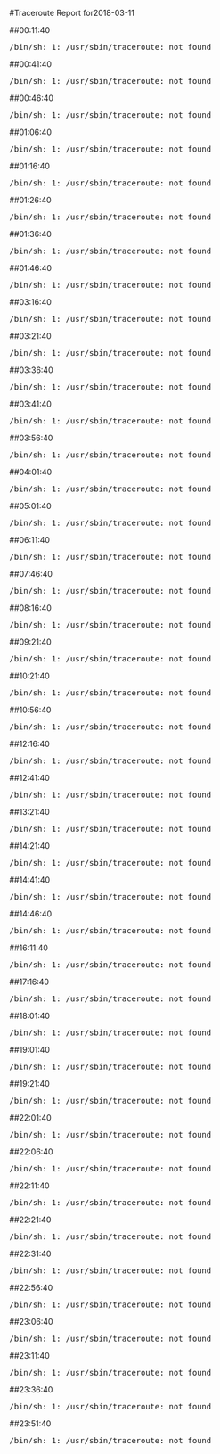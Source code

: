#Traceroute Report for2018-03-11

##00:11:40

<p><pre><samp>/bin/sh: 1: /usr/sbin/traceroute: not found</samp></pre></p>

##00:41:40

<p><pre><samp>/bin/sh: 1: /usr/sbin/traceroute: not found</samp></pre></p>

##00:46:40

<p><pre><samp>/bin/sh: 1: /usr/sbin/traceroute: not found</samp></pre></p>

##01:06:40

<p><pre><samp>/bin/sh: 1: /usr/sbin/traceroute: not found</samp></pre></p>

##01:16:40

<p><pre><samp>/bin/sh: 1: /usr/sbin/traceroute: not found</samp></pre></p>

##01:26:40

<p><pre><samp>/bin/sh: 1: /usr/sbin/traceroute: not found</samp></pre></p>

##01:36:40

<p><pre><samp>/bin/sh: 1: /usr/sbin/traceroute: not found</samp></pre></p>

##01:46:40

<p><pre><samp>/bin/sh: 1: /usr/sbin/traceroute: not found</samp></pre></p>

##03:16:40

<p><pre><samp>/bin/sh: 1: /usr/sbin/traceroute: not found</samp></pre></p>

##03:21:40

<p><pre><samp>/bin/sh: 1: /usr/sbin/traceroute: not found</samp></pre></p>

##03:36:40

<p><pre><samp>/bin/sh: 1: /usr/sbin/traceroute: not found</samp></pre></p>

##03:41:40

<p><pre><samp>/bin/sh: 1: /usr/sbin/traceroute: not found</samp></pre></p>

##03:56:40

<p><pre><samp>/bin/sh: 1: /usr/sbin/traceroute: not found</samp></pre></p>

##04:01:40

<p><pre><samp>/bin/sh: 1: /usr/sbin/traceroute: not found</samp></pre></p>

##05:01:40

<p><pre><samp>/bin/sh: 1: /usr/sbin/traceroute: not found</samp></pre></p>

##06:11:40

<p><pre><samp>/bin/sh: 1: /usr/sbin/traceroute: not found</samp></pre></p>

##07:46:40

<p><pre><samp>/bin/sh: 1: /usr/sbin/traceroute: not found</samp></pre></p>

##08:16:40

<p><pre><samp>/bin/sh: 1: /usr/sbin/traceroute: not found</samp></pre></p>

##09:21:40

<p><pre><samp>/bin/sh: 1: /usr/sbin/traceroute: not found</samp></pre></p>

##10:21:40

<p><pre><samp>/bin/sh: 1: /usr/sbin/traceroute: not found</samp></pre></p>

##10:56:40

<p><pre><samp>/bin/sh: 1: /usr/sbin/traceroute: not found</samp></pre></p>

##12:16:40

<p><pre><samp>/bin/sh: 1: /usr/sbin/traceroute: not found</samp></pre></p>

##12:41:40

<p><pre><samp>/bin/sh: 1: /usr/sbin/traceroute: not found</samp></pre></p>

##13:21:40

<p><pre><samp>/bin/sh: 1: /usr/sbin/traceroute: not found</samp></pre></p>

##14:21:40

<p><pre><samp>/bin/sh: 1: /usr/sbin/traceroute: not found</samp></pre></p>

##14:41:40

<p><pre><samp>/bin/sh: 1: /usr/sbin/traceroute: not found</samp></pre></p>

##14:46:40

<p><pre><samp>/bin/sh: 1: /usr/sbin/traceroute: not found</samp></pre></p>

##16:11:40

<p><pre><samp>/bin/sh: 1: /usr/sbin/traceroute: not found</samp></pre></p>

##17:16:40

<p><pre><samp>/bin/sh: 1: /usr/sbin/traceroute: not found</samp></pre></p>

##18:01:40

<p><pre><samp>/bin/sh: 1: /usr/sbin/traceroute: not found</samp></pre></p>

##19:01:40

<p><pre><samp>/bin/sh: 1: /usr/sbin/traceroute: not found</samp></pre></p>

##19:21:40

<p><pre><samp>/bin/sh: 1: /usr/sbin/traceroute: not found</samp></pre></p>

##22:01:40

<p><pre><samp>/bin/sh: 1: /usr/sbin/traceroute: not found</samp></pre></p>

##22:06:40

<p><pre><samp>/bin/sh: 1: /usr/sbin/traceroute: not found</samp></pre></p>

##22:11:40

<p><pre><samp>/bin/sh: 1: /usr/sbin/traceroute: not found</samp></pre></p>

##22:21:40

<p><pre><samp>/bin/sh: 1: /usr/sbin/traceroute: not found</samp></pre></p>

##22:31:40

<p><pre><samp>/bin/sh: 1: /usr/sbin/traceroute: not found</samp></pre></p>

##22:56:40

<p><pre><samp>/bin/sh: 1: /usr/sbin/traceroute: not found</samp></pre></p>

##23:06:40

<p><pre><samp>/bin/sh: 1: /usr/sbin/traceroute: not found</samp></pre></p>

##23:11:40

<p><pre><samp>/bin/sh: 1: /usr/sbin/traceroute: not found</samp></pre></p>

##23:36:40

<p><pre><samp>/bin/sh: 1: /usr/sbin/traceroute: not found</samp></pre></p>

##23:51:40

<p><pre><samp>/bin/sh: 1: /usr/sbin/traceroute: not found</samp></pre></p>


